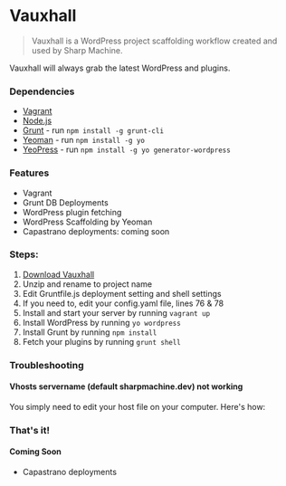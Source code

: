 # Vauxhall

> Vauxhall is a WordPress project scaffolding workflow created and used by Sharp Machine.

Vauxhall will always grab the latest WordPress and plugins.

### Dependencies

- [Vagrant](http://vagrantup.com)
- [Node.js](http://nodejs.org)
- [Grunt](http://gruntjs.com) - run `npm install -g grunt-cli`
- [Yeoman](http://yeoman.io/) - run `npm install -g yo`
- [YeoPress](https://github.com/wesleytodd/YeoPress) - run `npm install -g yo generator-wordpress`

### Features

- Vagrant
- Grunt DB Deployments
- WordPress plugin fetching
- WordPress Scaffolding by Yeoman
- Capastrano deployments: coming soon

### Steps:

1. [Download Vauxhall](https://github.com/sharpmachine/vauxhall/archive/master.zip)
2. Unzip and rename to project name
3. Edit Gruntfile.js deployment setting and shell settings
4. If you need to, edit your config.yaml file, lines 76 & 78
5. Install and start your server by running `vagrant up`
6. Install WordPress by running `yo wordpress`
7. Install Grunt by running `npm install`
8. Fetch your plugins by running `grunt shell`

### Troubleshooting

#### Vhosts servername (default sharpmachine.dev) not working

You simply need to edit your host file on your computer.  Here's how:

### That's it!

#### Coming Soon

- Capastrano deployments